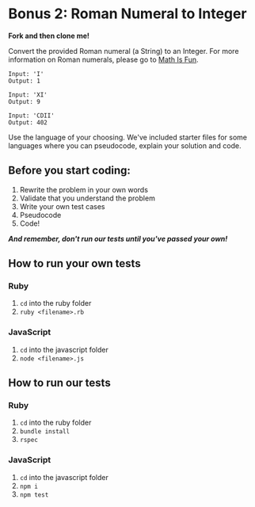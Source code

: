# Bonus 2: Roman Numeral to Integer

**Fork and then clone me!**

Convert the provided Roman numeral (a String) to an Integer. For more information on Roman numerals, please go to [Math Is Fun](https://www.mathsisfun.com/roman-numerals.html).

```
Input: 'I'
Output: 1

Input: 'XI'
Output: 9

Input: 'CDII'
Output: 402
```

Use the language of your choosing. We've included starter files for some languages where you can pseudocode, explain your solution and code.

## Before you start coding:

1. Rewrite the problem in your own words
2. Validate that you understand the problem
3. Write your own test cases
4. Pseudocode
5. Code!

**_And remember, don't run our tests until you've passed your own!_**

## How to run your own tests

### Ruby

1. `cd` into the ruby folder
2. `ruby <filename>.rb`

### JavaScript

1. `cd` into the javascript folder
2. `node <filename>.js`

## How to run our tests

### Ruby

1. `cd` into the ruby folder
2. `bundle install`
3. `rspec`

### JavaScript

1. `cd` into the javascript folder
2. `npm i`
3. `npm test`
